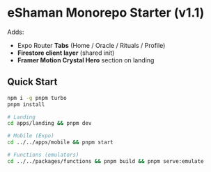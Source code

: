 # eShaman Monorepo Starter (v1.1)
Adds:
- Expo Router **Tabs** (Home / Oracle / Rituals / Profile)
- **Firestore client layer** (shared init)
- **Framer Motion Crystal Hero** section on landing

## Quick Start
```bash
npm i -g pnpm turbo
pnpm install

# Landing
cd apps/landing && pnpm dev

# Mobile (Expo)
cd ../../apps/mobile && pnpm start

# Functions (emulators)
cd ../../packages/functions && pnpm build && pnpm serve:emulate
```
